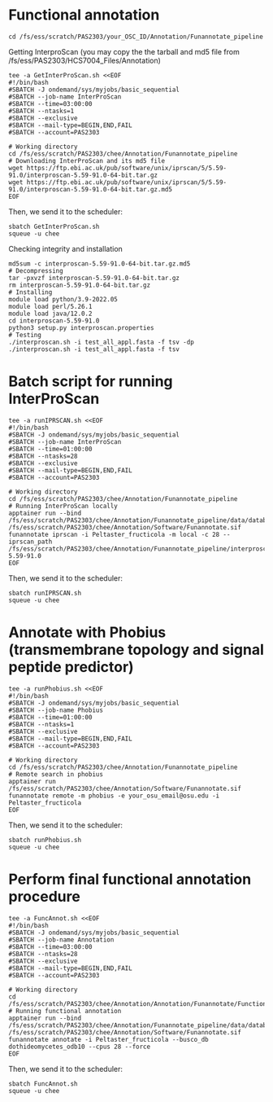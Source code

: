 # Functional annotation
```
cd /fs/ess/scratch/PAS2303/your_OSC_ID/Annotation/Funannotate_pipeline
```
Getting InterproScan (you may copy the the tarball and md5 file from /fs/ess/PAS2303/HCS7004_Files/Annotation)
```
tee -a GetInterProScan.sh <<EOF
#!/bin/bash
#SBATCH -J ondemand/sys/myjobs/basic_sequential
#SBATCH --job-name InterProScan
#SBATCH --time=03:00:00
#SBATCH --ntasks=1
#SBATCH --exclusive
#SBATCH --mail-type=BEGIN,END,FAIL
#SBATCH --account=PAS2303

# Working directory
cd /fs/ess/scratch/PAS2303/chee/Annotation/Funannotate_pipeline
# Downloading InterProScan and its md5 file
wget https://ftp.ebi.ac.uk/pub/software/unix/iprscan/5/5.59-91.0/interproscan-5.59-91.0-64-bit.tar.gz
wget https://ftp.ebi.ac.uk/pub/software/unix/iprscan/5/5.59-91.0/interproscan-5.59-91.0-64-bit.tar.gz.md5
EOF
```
Then, we send it to the scheduler:
```
sbatch GetInterProScan.sh
squeue -u chee
```
Checking integrity and installation
```
md5sum -c interproscan-5.59-91.0-64-bit.tar.gz.md5
# Decompressing
tar -pxvzf interproscan-5.59-91.0-64-bit.tar.gz
rm interproscan-5.59-91.0-64-bit.tar.gz
# Installing
module load python/3.9-2022.05
module load perl/5.26.1
module load java/12.0.2
cd interproscan-5.59-91.0
python3 setup.py interproscan.properties
# Testing
./interproscan.sh -i test_all_appl.fasta -f tsv -dp
./interproscan.sh -i test_all_appl.fasta -f tsv
```
# Batch script for running InterProScan
```
tee -a runIPRSCAN.sh <<EOF
#!/bin/bash
#SBATCH -J ondemand/sys/myjobs/basic_sequential
#SBATCH --job-name InterProScan
#SBATCH --time=01:00:00
#SBATCH --ntasks=28
#SBATCH --exclusive
#SBATCH --mail-type=BEGIN,END,FAIL
#SBATCH --account=PAS2303

# Working directory
cd /fs/ess/scratch/PAS2303/chee/Annotation/Funannotate_pipeline
# Running InterProScan locally
apptainer run --bind /fs/ess/scratch/PAS2303/chee/Annotation/Funannotate_pipeline/data/database:/data/database /fs/ess/scratch/PAS2303/chee/Annotation/Software/Funannotate.sif funannotate iprscan -i Peltaster_fructicola -m local -c 28 --iprscan_path /fs/ess/scratch/PAS2303/chee/Annotation/Funannotate_pipeline/interproscan-5.59-91.0
EOF
```
Then, we send it to the scheduler:
```
sbatch runIPRSCAN.sh
squeue -u chee
```

# Annotate with Phobius (transmembrane topology and signal peptide predictor)
```
tee -a runPhobius.sh <<EOF
#!/bin/bash
#SBATCH -J ondemand/sys/myjobs/basic_sequential
#SBATCH --job-name Phobius
#SBATCH --time=01:00:00
#SBATCH --ntasks=1
#SBATCH --exclusive
#SBATCH --mail-type=BEGIN,END,FAIL
#SBATCH --account=PAS2303

# Working directory
cd /fs/ess/scratch/PAS2303/chee/Annotation/Funannotate_pipeline
# Remote search in phobius
apptainer run /fs/ess/scratch/PAS2303/chee/Annotation/Software/Funannotate.sif funannotate remote -m phobius -e your_osu_email@osu.edu -i Peltaster_fructicola
EOF
```
Then, we send it to the scheduler:
```
sbatch runPhobius.sh
squeue -u chee
```

# Perform final functional annotation procedure
```
tee -a FuncAnnot.sh <<EOF
#!/bin/bash
#SBATCH -J ondemand/sys/myjobs/basic_sequential
#SBATCH --job-name Annotation
#SBATCH --time=03:00:00
#SBATCH --ntasks=28
#SBATCH --exclusive
#SBATCH --mail-type=BEGIN,END,FAIL
#SBATCH --account=PAS2303

# Working directory
cd /fs/ess/scratch/PAS2303/chee/Annotation/Annotation/Funannotate/Functional_annotation
# Running functional annotation
apptainer run --bind /fs/ess/scratch/PAS2303/chee/Annotation/Funannotate_pipeline/data/database:/data/database /fs/ess/scratch/PAS2303/chee/Annotation/Software/Funannotate.sif funannotate annotate -i Peltaster_fructicola --busco_db dothideomycetes_odb10 --cpus 28 --force 
EOF
```
Then, we send it to the scheduler:
```
sbatch FuncAnnot.sh
squeue -u chee
```
